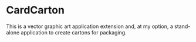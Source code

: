 # CardCarton
This is a vector graphic art application extension and, at my option, a stand-alone application to create cartons for packaging.

